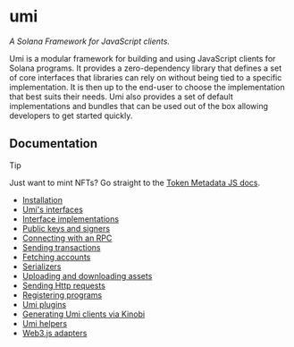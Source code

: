 # umi

_A Solana Framework for JavaScript clients._

Umi is a modular framework for building and using JavaScript clients for Solana programs. It provides a zero-dependency library that defines a set of core interfaces that libraries can rely on without being tied to a specific implementation. It is then up to the end-user to choose the implementation that best suits their needs. Umi also provides a set of default implementations and bundles that can be used out of the box allowing developers to get started quickly.

## Documentation

> [!TIP]
> Just want to mint NFTs? Go straight to the [Token Metadata JS docs](https://developers.metaplex.com/token-metadata/getting-started/js).

- [Installation](https://developers.metaplex.com/umi/getting-started)
- [Umi's interfaces](https://developers.metaplex.com/umi/interfaces)
- [Interface implementations](https://developers.metaplex.com/umi/implementations)
- [Public keys and signers](https://developers.metaplex.com/umi/public-keys-and-signers)
- [Connecting with an RPC](https://developers.metaplex.com/umi/rpc)
- [Sending transactions](https://developers.metaplex.com/umi/transactions)
- [Fetching accounts](https://developers.metaplex.com/umi/accounts)
- [Serializers](https://developers.metaplex.com/umi/serializers)
- [Uploading and downloading assets](https://developers.metaplex.com/umi/storage)
- [Sending Http requests](https://developers.metaplex.com/umi/http-requests)
- [Registering programs](https://developers.metaplex.com/umi/programs)
- [Umi plugins](https://developers.metaplex.com/umi/plugins)
- [Generating Umi clients via Kinobi](https://developers.metaplex.com/umi/kinobi)
- [Umi helpers](https://developers.metaplex.com/umi/helpers)
- [Web3.js adapters](https://developers.metaplex.com/umi/web3js-adapters)
